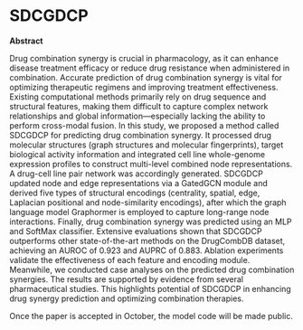  # SDCGDCP
**Abstract**

   Drug combination synergy is crucial in pharmacology, as it can enhance disease treatment efficacy or reduce drug resistance when administered in combination. Accurate prediction of drug combination synergy is vital for optimizing therapeutic regimens and improving treatment effectiveness. Existing computational methods primarily rely on drug sequence and structural features, making them difficult to capture complex network relationships and global information—especially lacking the ability to perform cross-modal fusion. In this study, we proposed a method called SDCGDCP for predicting drug combination synergy. It processed drug molecular structures (graph structures and molecular fingerprints), target biological activity information and integrated cell line whole-genome expression profiles to construct multi-level combined node representations. A drug-cell line pair network was accordingly generated. SDCGDCP updated node and edge representations via a GatedGCN module and derived five types of structural encodings (centrality, spatial, edge, Laplacian positional and node-similarity encodings), after which the graph language model Graphormer is employed to capture long-range node interactions. Finally, drug combination synergy was predicted using an MLP and SoftMax classifier. Extensive evaluations shown that SDCGDCP outperforms other state-of-the-art methods on the DrugCombDB dataset, achieving an AUROC of 0.923 and AUPRC of 0.883. Ablation experiments validate the effectiveness of each feature and encoding module. Meanwhile, we conducted case analyses on the predicted drug combination synergies. The results are supported by evidence from several pharmaceutical studies. This highlights potential of SDCGDCP in enhancing drug synergy prediction and optimizing combination therapies.

Once the paper is accepted in October, the model code will be made public.
